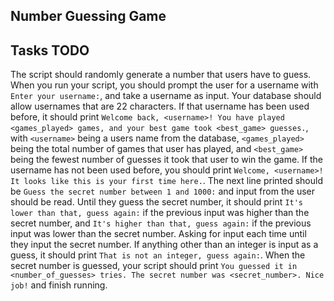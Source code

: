 ## Number Guessing Game

## Tasks TODO 

The script should randomly generate a number that users have to guess.
When you run your script, you should prompt the user for a username with `Enter your username:`, and take a username as input. Your database should allow usernames that are 22 characters.
If that username has been used before, it should print `Welcome back, <username>! You have played <games_played> games, and your best game took <best_game> guesses.`, with `<username>` being a users name from the database, `<games_played>` being the total number of games that user has played, and `<best_game>` being the fewest number of guesses it took that user to win the game.
If the username has not been used before, you should print `Welcome, <username>! It looks like this is your first time here.`.
The next line printed should be `Guess the secret number between 1 and 1000:` and input from the user should be read.
Until they guess the secret number, it should print `It's lower than that, guess again:` if the previous input was higher than the secret number, and `It's higher than that, guess again:` if the previous input was lower than the secret number. Asking for input each time until they input the secret number.
If anything other than an integer is input as a guess, it should print `That is not an integer, guess again:`.
When the secret number is guessed, your script should print `You guessed it in <number_of_guesses> tries. The secret number was <secret_number>. Nice job!` and finish running.
